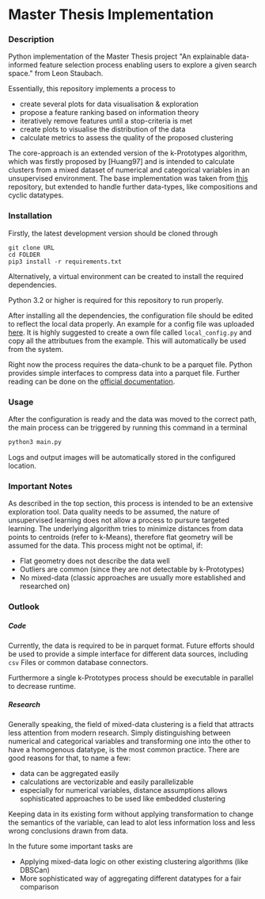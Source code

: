# Master Thesis Implementation

### Description

Python implementation of the Master Thesis project "An explainable data-informed feature selection process enabling users to explore a given search space." from Leon Staubach.

Essentially, this repository implements a process to

- create several plots for data visualisation & exploration
- propose a feature ranking based on information theory
- iteratively remove features until a stop-criteria is met
- create plots to visualise the distribution of the data
- calculate metrics to assess the quality of the proposed clustering

The core-approach is an extended version of the k-Prototypes algorithm, which was firstly proposed by [Huang97] and is intended to calculate clusters from a mixed dataset of numerical and categorical variables in an unsupervised environment.
The base implementation was taken from [this](https://github.com/nicodv/kmodes) repository, but extended to handle further data-types, like compositions and cyclic datatypes.

### Installation

Firstly, the latest development version should be cloned through

```
git clone URL
cd FOLDER
pip3 install -r requirements.txt
```

Alternatively, a virtual environment can be created to install the required dependencies.

Python 3.2 or higher is required for this repository to run properly.

After installing all the dependencies, the configuration file should be edited to reflect the local data properly. An example for a config file was uploaded [here](https://github.com/leonstaubach/Explainable-Data-Discovery/blob/main/uploadable_config.py). It is highly suggested to create a own file called `local_config.py` and copy all the attributues from the example. This will automatically be used from the system.

Right now the process requires the data-chunk to be a parquet file. Python provides simple interfaces to compress data into a parquet file. Further reading can be done on the [official documentation](https://arrow.apache.org/docs/python/parquet.html). 

### Usage

After the configuration is ready and the data was moved to the correct path, the main process can be triggered by running this command in a terminal

```python
python3 main.py
```

Logs and output images will be automatically stored in the configured location.

### Important Notes

As described in the top section, this process is intended to be an extensive exploration tool. Data quality needs to be assumed, the nature of unsupervised learning does not allow a process to pursure targeted learning.
The underlying algorithm tries to minimize distances from data points to centroids (refer to k-Means), therefore flat geometry will be assumed for the data.
This process might not be optimal, if:

- Flat geometry does not describe the data well
- Outliers are common (since they are not detectable by k-Prototypes)
- No mixed-data (classic approaches are usually more established and researched on)

### Outlook

##### Code

Currently, the data is required to be in parquet format. Future efforts should be used to provide a simple interface for different data sources, including `csv` Files or common database connectors.

Furthermore a single k-Prototypes process should be executable in parallel to decrease runtime.

##### Research

Generally speaking, the field of mixed-data clustering is a field that attracts less attention from modern research. Simply distinguishing between numerical and categorical variables and transforming one into the other to have a homogenous datatype, is the most common practice. There are good reasons for that, to name a few:

- data can be aggregated easily
- calculations are vectorizable and easily parallelizable
- especially for numerical variables, distance assumptions allows sophisticated approaches to be used like embedded clustering

Keeping data in its existing form without applying transformation to change the semantics of the variable, can lead to alot less information loss and less wrong conclusions drawn from data. 

In the future some important tasks are

- Applying mixed-data logic on other existing clustering algorithms (like DBSCan)
- More sophisticated way of aggregating different datatypes for a fair comparison

